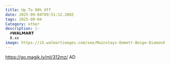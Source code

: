 ```yaml
---
title: Up To 80% Off
date: 2025-09-04T09:51:12.208Z
tags: 2025-09-04
Category: other
description: |-
  #𝗪𝗔𝗟𝗠𝗔𝗥𝗧 
  8.xx
image: https://i5.walmartimages.com/seo/Mainstays-Emmett-Beige-Diamond-Pattern-and-Plaid-Microfiber-Quilt-Full-Queen-Reversible_9615602d-f3ab-4606-9fed-2332d0ee720b.4b137bde689cf1ec257b08e74a7fa6c4.jpeg?odnHeight=2000&odnWidth=2000&odnBg=FFFFFF
---
```

https://go.magik.ly/ml/312mz/
AD